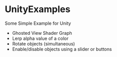 # UnityExamples
Some Simple Example for Unity

* Ghosted View Shader Graph
* Lerp alpha value of a color
* Rotate objects (simultaneous)
* Enable/disable objects using a slider or buttons
